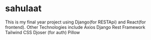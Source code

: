 # sahulaat
This is my final year project using Django(for RESTApi) and React(for frontend).
Other Technologies include
Axios
Django Rest Framework
Tailwind CSS
Djoser (for auth)
Pillow
